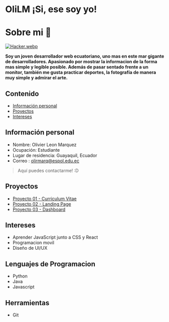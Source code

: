 # OliLM ¡Si, ese soy yo!

# Sobre mi :vhs:
[![Hacker.webp](https://i.postimg.cc/KY3XR7QQ/Hacker.webp)](https://postimg.cc/zLN2QgsR)

**Soy un joven desarrollador web ecuatoriano, uno mas en este mar gigante de desarrolladores. Apasionado por mostrar la informacion de la forma mas simple
y legible posible. Además de pasar sentado frente a un monitor, también me gusta practicar deportes, la fotografía de manera muy simple y admirar el arte.**

## Contenido
* [Información personal](#información-personal)
* [Proyectos](#proyectos)
* [Intereses](#intereses)
## Información personal
* Nombre: Olivier Leon Marquez
* Ocupación: Estudiante
* Lugar de residencia: Guayaquil, Ecuador
* Correo : olirmarq@espol.edu.ec
> Aquí puedes contactarme! :D
## Proyectos
* [Proyecto 01 - Curriculum Vitae](https://olilm.github.io/Curriculum/)
* [Proyecto 02 - Landing Page](https://olilm.github.io/landing/)
* [Proyecto 03 - Dashboard](https://olilm.github.io/dashboard/) 
## Intereses
* Aprender JavaScript junto a CSS y React
* Programacion movil
* Diseño de UI/UX
## Lenguajes de Programacion
* Python
* Java
* Javascript
## Herramientas
* Git

